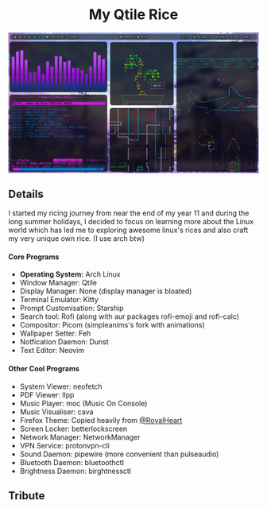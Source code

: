 <div align="center">
<h1>My Qtile Rice</h1> 
</div>

<!-- <a href="#"><img align="center" src="./Assets/preview2.png" alt="Preview Image 1"></a> -->
<a href="#"><img align="center" src="./Assets/preview1.png" alt="Preview Image 2"></a>


<div align="left">
<h2>Details</h2>
<p>I started my ricing journey from near the end of my year 11 and during the long summer holidays, I decided to focus on learning more about the Linux world which has led me to exploring awesome linux's rices and also craft my very unique own rice. (I use arch btw)</p>
</div>

#### Core Programs
<ul>  
<li><b>Operating System:</b> Arch Linux</li>
<li>Window Manager: Qtile</li>
<li>Display Manager: None (display manager is bloated)</li>
<li>Terminal Emulator: Kitty</li>
<li>Prompt Customisation: Starship</li>
<li>Search tool: Rofi (along with aur packages rofi-emoji and rofi-calc)</li>
<li>Compositor: Picom (simpleanims's fork with animations)</li>
<li>Wallpaper Setter: Feh</li>
<li>Notfication Daemon: Dunst</li>
<li>Text Editor: Neovim</li>
</ul>

#### Other Cool Programs
<ul>
<li>System Viewer: neofetch</li>
<li>PDF Viewer: llpp</li>
<li>Music Player: moc (Music On Console)</li>
<li>Music Visualiser: cava</li>
<li>Firefox Theme: Copied heavily from <a href="https://github.com/RoyalHeart">@RoyalHeart</a></li>
<li>Screen Locker: betterlockscreen</li>
<li>Network Manager: NetworkManager</li>
<li>VPN Service: protonvpn-cli</li>
<li>Sound Daemon: pipewire (more convenient than pulseaudio)</li>
<li>Bluetooth Daemon: bluetoothctl</li>
<li>Brightness Daemon: birghtnessctl</li>
</ul>

<div align="left">
<h2>Tribute</h2>

</div>

